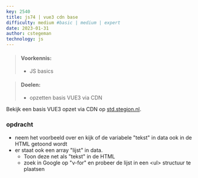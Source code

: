 ```yaml
---
key: 2540
title: js74 | vue3 cdn base
difficulty: medium #basic | medium | expert
date: 2023-01-31
author: cstegeman
technology: js
---
```


> #### Voorkennis:  
> * JS basics

> #### Doelen:  
> * opzetten basis VUE3 via CDN

Bekijk een basis VUE3 opzet via CDN op [std.stegion.nl](https://std.stegion.nl/cs_codebase/js74_vue3cdn_base/index.html).<br>

### opdracht
* neem het voorbeeld over en kijk of de variabele "tekst" in data ook in de HTML getoond wordt
* er staat ook een array "lijst" in data. 
    * Toon deze net als "tekst" in de HTML
    * zoek in Google op "v-for" en probeer de lijst in een &lt;ul&gt; structuur te plaatsen 

<!-- <img src="{{ '/_assets/frontend/js14_base.png' | url }}" alt="Voorbeeld arrays" style="width:250px"> -->


